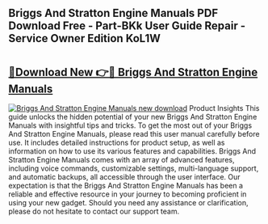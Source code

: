 ## Briggs And Stratton Engine Manuals PDF Download Free - Part-BKk User Guide Repair - Service Owner Edition KoL1W

# <h2><a href="http://bc55494.oget.top/?id=Briggs+And+Stratton+Engine+Manuals">🔗Download New 👉🔴 Briggs And Stratton Engine Manuals</a></h2>

[![Briggs And Stratton Engine Manuals new download](https://i.imgur.com/5g1atiW.png)](http://bc55494.oget.top/?id=Briggs+And+Stratton+Engine+Manuals)
Product Insights This guide unlocks the hidden potential of your new Briggs And Stratton Engine Manuals with insightful tips and tricks. To get the most out of your Briggs And Stratton Engine Manuals, please read this user manual carefully before use. It includes detailed instructions for product setup, as well as information on how to use its various features and capabilities. Briggs And Stratton Engine Manuals comes with an array of advanced features, including voice commands, customizable settings, multi-language support, and automatic backups, all accessible through the user interface. Our expectation is that the Briggs And Stratton Engine Manuals has been a reliable and effective resource in your journey to becoming proficient in using your new gadget. Should you need any assistance or clarification, please do not hesitate to contact our support team.
